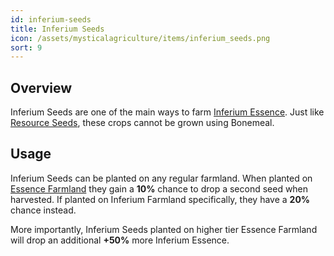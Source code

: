 ```yaml
---
id: inferium-seeds
title: Inferium Seeds
icon: /assets/mysticalagriculture/items/inferium_seeds.png
sort: 9
---
```


## Overview

Inferium Seeds are one of the main ways to farm [Inferium Essence](inferium-essence.md). Just like [Resource Seeds](resource-seeds.md), these crops cannot be grown using Bonemeal.

## Usage

Inferium Seeds can be planted on any regular farmland. When planted on [Essence Farmland](../blocks/essence-farmland.md) they gain a **10%** chance to drop a second seed when harvested. If planted on Inferium Farmland specifically, they have a **20%** chance instead.

More importantly, Inferium Seeds planted on higher tier Essence Farmland will drop an additional **+50%** more Inferium Essence.
